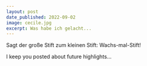 ```yaml
---
layout: post
date_published: 2022-09-02
image: cecile.jpg
excerpt: Was habe ich gelacht...
---
```

Sagt der große Stift zum kleinen Stift: Wachs-mal-Stift!

I keep you posted about future highlights...
